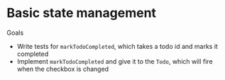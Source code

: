 # Basic state management

Goals

- Write tests for `markTodoCompleted`, which takes a todo id and marks it completed
- Implement `markTodoCompleted` and give it to the `Todo`, which will fire when the checkbox is changed
